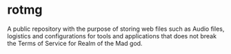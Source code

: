 # rotmg
A public repository with the purpose of storing web files such as Audio files, logistics and configurations for tools and applications that does not break the Terms of Service for Realm of the Mad god.
